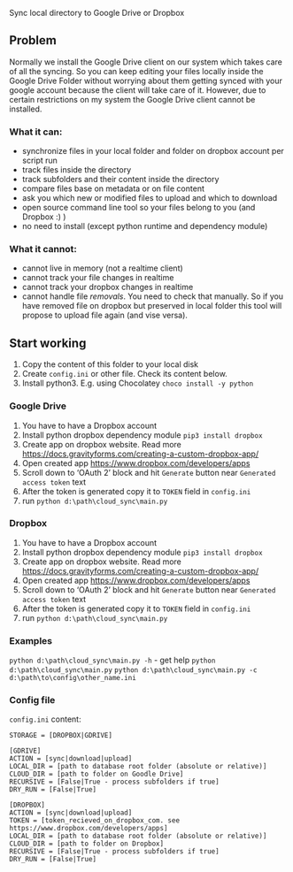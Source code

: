 Sync local directory to Google Drive or Dropbox

## Problem
Normally we install the Google Drive client on our system which takes care of all the syncing. So you can keep editing your files locally inside the Google Drive Folder without worrying about them getting synced with your google account because the client will take care of it. However, due to certain restrictions on my system the Google Drive client cannot be installed. 

### What it can:
- synchronize files in your local folder and folder on dropbox account per script run
- track files inside the directory
- track subfolders and their content inside the directory
- compare files base on metadata or on file content
- ask you which new or modified files to upload and which to download
- open source command line tool so your files belong to you (and Dropbox :) )
- no need to install (except python runtime and dependency module)

### What it cannot:
- cannot live in memory (not a realtime client)
- cannot track your file changes in realtime
- cannot track your dropbox changes in realtime
- cannot handle file *removals*. You need to check that manually. So if you have removed file on dropbox but preserved in local folder this tool will propose to upload file again (and vise versa).

## Start working
1. Copy the content of this folder to your local disk
1. Create `config.ini` or other file. Check its content below.
1. Install python3. E.g. using Chocolatey `choco install -y python`

### Google Drive
1. You have to have a Dropbox account
1. Install python dropbox dependency module `pip3 install dropbox`
1. Create app on dropbox website. Read more https://docs.gravityforms.com/creating-a-custom-dropbox-app/
1. Open created app https://www.dropbox.com/developers/apps
1. Scroll down to ‘OAuth 2’ block and hit `Generate` button near `Generated access token` text
1. After the token is generated copy it to `TOKEN` field in `config.ini`
1. run `python d:\path\cloud_sync\main.py`

### Dropbox
1. You have to have a Dropbox account
1. Install python dropbox dependency module `pip3 install dropbox`
1. Create app on dropbox website. Read more https://docs.gravityforms.com/creating-a-custom-dropbox-app/
1. Open created app https://www.dropbox.com/developers/apps
1. Scroll down to ‘OAuth 2’ block and hit `Generate` button near `Generated access token` text
1. After the token is generated copy it to `TOKEN` field in `config.ini`
1. run `python d:\path\cloud_sync\main.py`

### Examples
`python d:\path\cloud_sync\main.py -h` - get help
`python d:\path\cloud_sync\main.py`
`python d:\path\cloud_sync\main.py -c d:\path\to\config\other_name.ini`

### Config file

`config.ini` content:
```
STORAGE = [DROPBOX|GDRIVE]

[GDRIVE]
ACTION = [sync|download|upload]
LOCAL_DIR = [path to database root folder (absolute or relative)]
CLOUD_DIR = [path to folder on Goodle Drive]
RECURSIVE = [False|True - process subfolders if true]
DRY_RUN = [False|True]

[DROPBOX]
ACTION = [sync|download|upload]
TOKEN = [token_recieved_on_dropbox_com. see https://www.dropbox.com/developers/apps]
LOCAL_DIR = [path to database root folder (absolute or relative)]
CLOUD_DIR = [path to folder on Dropbox]
RECURSIVE = [False|True - process subfolders if true]
DRY_RUN = [False|True]
```
